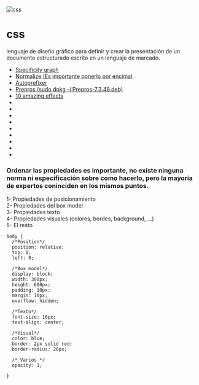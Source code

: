 ![css](https://lineadecodigo.com/wp-content/uploads/2014/04/css.png)
# css
lenguaje de diseño gráfico para definir y crear la presentación de un documento estructurado escrito en un lenguaje de marcado.​ 

* [Specificity graph](https://jonassebastianohlsson.com/specificity-graph/)
* [Normalize (Es importante ponerlo por encima)](https://necolas.github.io/normalize.css/)
* [Autoprefixer](https://autoprefixer.github.io/)
* [Prepros (sudo dpkg -i Prepros-7.3.48.deb)](https://prepros.io/)
* [10 amazing effects](https://www.codesdope.com/blog/article/10-amazing-effects-you-can-create-using-box-shadow/)
* []()
* []()
* []()
* []()
* []()
* []()
* []()
* []()
* []()

### Ordenar las propiedades es importante, no existe ninguna norma ni especificación sobre como hacerlo, pero la mayoría de expertos coninciden en los mismos puntos.  

1- Propiedades de posicionamiento  
2- Propiedades del box model  
3- Propiedades texto  
4- Propiedades visuales (colores, bordes, background, ...)  
5- El resto  

```
body {
  /*Position*/
  position: relative;
  top: 0;
  left: 0;

  /*Box model*/
  display: block;
  width: 300px;
  height: 600px;
  padding: 10px;
  margin: 10px;
  overflow: hidden;

  /*Texto*/
  font-size: 16px;
  text-align: center;

  /*Visual*/
  color: blue;
  border: 2px solid red;
  border-radius: 20px;
  
  /* Varios */
  opacity: 1;

}

```  


